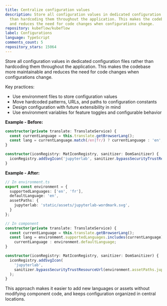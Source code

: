 ```yaml
---
title: Centralize configuration values
description: Store all configuration values in dedicated configuration files rather
  than hardcoding them throughout the application. This makes the codebase more maintainable
  and reduces the need for code changes when configurations change.
repository: kubeflow/kubeflow
label: Configurations
language: TypeScript
comments_count: 5
repository_stars: 15064
---
```


Store all configuration values in dedicated configuration files rather than hardcoding them throughout the application. This makes the codebase more maintainable and reduces the need for code changes when configurations change.

Key practices:
- Use environment files to store configuration values
- Move hardcoded patterns, URLs, and paths to configuration constants
- Design configuration with future extensibility in mind
- Use environment variables for feature toggles and configurable behavior

**Example - Before:**
```typescript
constructor(private translate: TranslateService) {
  const currentLanguage = this.translate.getBrowserLang();
  const lang = currentLanguage.match(/en|fr/) ? currentLanguage : 'en';
}

constructor(iconRegistry: MatIconRegistry, sanitizer: DomSanitizer) {
  iconRegistry.addSvgIcon('jupyterlab', sanitizer.bypassSecurityTrustResourceUrl('static/assets/jupyterlab-wordmark.svg'));
}
```

**Example - After:**
```typescript
// In environment.ts
export const environment = {
  supportedLanguages: ['en', 'fr'],
  defaultLanguage: 'en',
  assetPaths: {
    jupyterlab: 'static/assets/jupyterlab-wordmark.svg',
  }
};

// In component
constructor(private translate: TranslateService) {
  const currentLanguage = this.translate.getBrowserLang();
  const lang = environment.supportedLanguages.includes(currentLanguage) ? 
    currentLanguage : environment.defaultLanguage;
}

constructor(iconRegistry: MatIconRegistry, sanitizer: DomSanitizer) {
  iconRegistry.addSvgIcon(
    'jupyterlab', 
    sanitizer.bypassSecurityTrustResourceUrl(environment.assetPaths.jupyterlab)
  );
}
```

This approach makes it easier to add new languages or assets without modifying component code, and keeps configuration organized in central locations.
